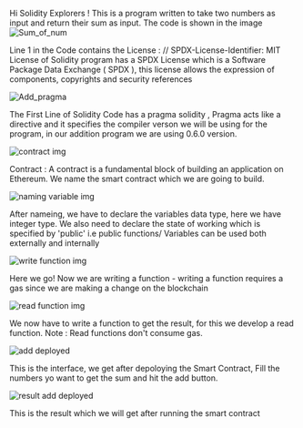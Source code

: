 Hi Solidity Explorers ! 
This is a program written to take two numbers as input and return their sum as input. The code is shown in the image 
![Sum_of_num](https://user-images.githubusercontent.com/89985553/193456249-a850d23d-09f0-4954-8694-36abf92e351b.png)

Line 1 in the Code contains the License : // SPDX-License-Identifier: MIT
License of Solidity program has a SPDX License which is a Software Package Data Exchange ( SPDX ), this license allows the expression of components, copyrights and security references 

![Add_pragma](https://user-images.githubusercontent.com/89985553/193457238-68a8cdcb-1e98-4310-9b16-504d0c4d32cb.png)

The First Line of Solidity Code has a pragma solidity , Pragma acts like a directive and it specifies the compiler verson we will be using for the program, in our addition program we are using 0.6.0 version. 

![contract img](https://user-images.githubusercontent.com/89985553/193457487-a4b8c129-d042-4080-84b2-6792b7d9c944.png)

Contract : A contract is a fundamental block of building an application on Ethereum. We name the smart contract which we are going to build. 

![naming variable img](https://user-images.githubusercontent.com/89985553/193457506-6c6e953f-c1c0-4f27-a71e-af7d63d2297f.png)

After nameing, we have to declare the variables data type, here we have integer type. We also need to declare the state of working which is specified by 'public' i.e public functions/ Variables can be used both externally and internally

![write function img](https://user-images.githubusercontent.com/89985553/193457537-1c7d10c9-757c-4d78-bf48-f48abaa7ac5e.png)

Here we go! 
Now we are writing a function - writing a function requires a gas since we are making a change on the blockchain 

![read function img](https://user-images.githubusercontent.com/89985553/193457556-3ab8320c-015e-4245-bd0b-950b9063d9b3.png)

We now have to write a function to get the result, for this we develop a read function. Note : Read functions don't consume gas.

![add deployed](https://user-images.githubusercontent.com/89985553/193457566-194f1ba6-d1b5-4f35-98d7-0eeba1102d4d.png)

This is the interface, we get after depoloying the Smart Contract, Fill the numbers yo want to get the sum and hit the add button. 

![result add deployed](https://user-images.githubusercontent.com/89985553/193457608-191bc108-dcb1-4b95-a6e2-f68e58e866bb.png)

This is the result which we will get after running the smart contract 
